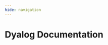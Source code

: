 ```yaml
---
hide: navigation
---
```


# Dyalog Documentation

<script async src="https://cse.google.com/cse.js?cx=70c2a2b7881784382">
</script>
<div class="gcse-search"></div>
